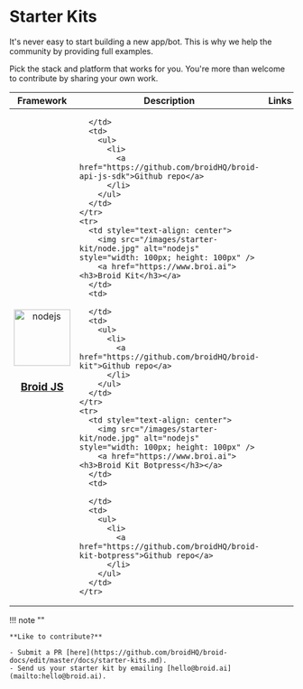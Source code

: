 # Starter Kits

It's never easy to start building a new app/bot. This is why we help the community by providing full examples.

Pick the stack and platform that works for you. You're more than welcome to contribute by sharing your own work.

<table>
  <colgroup>
    <col width="20%">
    <col width="40%">
    <col width="40%">
  </colgroup>
  <thead>
    <tr class="header">
      <th>Framework</th>
      <th>Description</th>
      <th>Links</th>
    </tr>
  </thead>
  <tbody>
    <tr>
      <td style="text-align: center">
        <img src="/images/starter-kit/node.jpg" alt="nodejs" style="width: 100px; height: 100px" />
        <a href="https://www.broi.ai"><h3>Broid JS</h3></a>
      </td>
      <td>

      </td>
      <td>
        <ul>
          <li>
            <a href="https://github.com/broidHQ/broid-api-js-sdk">Github repo</a>
          </li>
        </ul>
      </td>
    </tr>
    <tr>
      <td style="text-align: center">
        <img src="/images/starter-kit/node.jpg" alt="nodejs" style="width: 100px; height: 100px" />
        <a href="https://www.broi.ai"><h3>Broid Kit</h3></a>
      </td>
      <td>

      </td>
      <td>
        <ul>
          <li>
            <a href="https://github.com/broidHQ/broid-kit">Github repo</a>
          </li>
        </ul>
      </td>
    </tr>
    <tr>
      <td style="text-align: center">
        <img src="/images/starter-kit/node.jpg" alt="nodejs" style="width: 100px; height: 100px" />
        <a href="https://www.broi.ai"><h3>Broid Kit Botpress</h3></a>
      </td>
      <td>

      </td>
      <td>
        <ul>
          <li>
            <a href="https://github.com/broidHQ/broid-kit-botpress">Github repo</a>
          </li>
        </ul>
      </td>
    </tr>
  </tbody>
</table>

!!! note ""

    **Like to contribute?**

    - Submit a PR [here](https://github.com/broidHQ/broid-docs/edit/master/docs/starter-kits.md).
    - Send us your starter kit by emailing [hello@broid.ai](mailto:hello@broid.ai).
